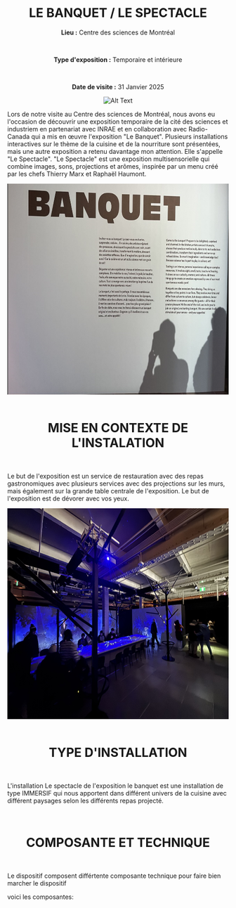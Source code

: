 <h1 align="center">LE BANQUET / LE SPECTACLE</h1>
 
<div align=center>
 
**Lieu :** Centre des sciences de Montréal

<br>

**Type d'exposition :** Temporaire et intérieure

<br>

**Date de visite :** 31 Janvier 2025
</div>

<div align="center">
<img src="https://github.com/Madden0610/H25_V11_inspiration_MADDENSHARP/blob/main/centre_des_sciences/media/affiche_pub02.png" alt="Alt Text" width="450" height="480">
</div>



Lors de notre visite au Centre des sciences de Montréal, nous avons eu l'occasion de découvrir une exposition temporaire de la cité des sciences et industriem en partenariat avec INRAE et en collaboration avec Radio-Canada qui a mis en œuvre l'exposition "Le Banquet". 
Plusieurs installations interactives sur le thème de la cuisine et de la nourriture sont présentées, mais une autre exposition a retenu davantage mon attention. Elle s'appelle "Le Spectacle".
"Le Spectacle" est une exposition multisensorielle qui combine images, sons, projections et arômes, inspirée par un menu créé par les chefs Thierry Marx et Raphaël Haumont.

<div align="center">
<img src="https://raw.githubusercontent.com/Madden0610/H25_V11_inspiration_MADDENSHARP/refs/heads/main/centre_des_sciences/media/description_banquet.png" alt="Alt Text" width="600" height="480">
</div>




<br>

<h1 align="center">MISE EN CONTEXTE DE L'INSTALATION</h1>

</br>


Le but de l'exposition est un service de restauration avec des repas gastronomiques avec plusieurs services avec des projections sur les murs, mais également sur la grande table centrale de l'exposition. Le but de l'exposition est de dévorer avec vos yeux.

<div align="center">
<img src="https://raw.githubusercontent.com/Madden0610/H25_V11_inspiration_MADDENSHARP/refs/heads/main/centre_des_sciences/media/vue_d'enssemble.JPG" alt="Alt Text" width="600" height="480">
</div>

<br>

<h1 align="center">TYPE D'INSTALLATION</h1>

</br>


L'installation Le spectacle de l'exposition le banquet est une installation de type IMMERSIF qui nous apportent dans différent univers de la cuisine avec différent paysages selon les différents repas projecté.




<br>

<h1 align="center">COMPOSANTE ET TECHNIQUE</h1>

</br>

Le dispositif composent différtente composante technique pour faire bien marcher le dispositif 

voici les composantes:















 
 
